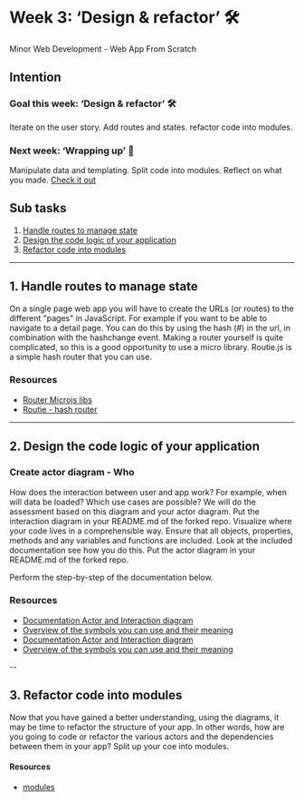 # Week 3: ‘Design & refactor’ 🛠

Minor Web Development - Web App From Scratch

## Intention

### Goal this week: ‘Design & refactor’ 🛠

Iterate on the user story. Add routes and states. refactor code into modules.

### Next week: ‘Wrapping up’ 🎁

Manipulate data and templating. Split code into modules. Reflect on what you made. [Check it out](https://github.com/cmda-minor-web/web-app-from-scratch-2122/blob/main/course/week-4.md)

## Sub tasks

1. [Handle routes to manage state]()
2. [Design the code logic of your application]()
3. [Refactor code into modules]()

--- 

## 1. Handle routes to manage state 

On a single page web app you will have to create the URLs (or routes) to the different "pages" in JavaScript. For example if you want to be able to navigate to a detail page. You can do this by using the hash (#) in the url, in combination with the hashchange event. Making a router yourself is quite complicated, so this is a good opportunity to use a micro library. Routie.js is a simple hash router that you can use.

### Resources

- [Router Microjs libs](http://microjs.com/#router)
- [Routie - hash router](http://projects.jga.me/routie/)  


---

## 2. Design the code logic of your application 

### Create actor diagram - Who

How does the interaction between user and app work? For example, when will data be loaded? Which use cases are possible? We will do the assessment based on this diagram and your actor diagram. Put the interaction diagram in your README.md of the forked repo.
Visualize where your code lives in a comprehensible way. Ensure that all objects, properties, methods and any variables and functions are included. Look at the included documentation see how you do this. Put the actor diagram in your README.md of the forked repo.

Perform the step-by-step of the documentation below.

### Resources

- [Documentation Actor and Interaction diagram](https://docs.google.com/document/d/1445IOuXNTlCki89WkGSZxwJoxbHkdzuFgp53KCC9WOc/edit?usp=sharing)  
- [Overview of the symbols you can use and their meaning](https://www.gliffy.com/blog/how-to-flowchart-basic-symbols-part-1-of-3)
- [Documentation Actor and Interaction diagram](https://docs.google.com/document/d/1445IOuXNTlCki89WkGSZxwJoxbHkdzuFgp53KCC9WOc/edit?usp=sharing)  
- [Overview of the symbols you can use and their meaning](https://www.gliffy.com/blog/how-to-flowchart-basic-symbols-part-1-of-3)

--

## 3. Refactor code into modules 

Now that you have gained a better understanding, using the diagrams, it may be time to refactor the structure of your app. In other words, how are you going to code or refactor the various actors and the dependencies between them in your app? Split up your coe into modules.

#### Resources

- [modules](...)    


